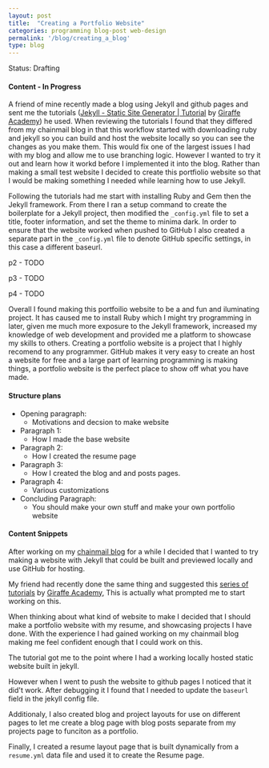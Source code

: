 ```yaml
---
layout: post
title:  "Creating a Portfolio Website"
categories: programming blog-post web-design
permalink: '/blog/creating_a_blog'
type: blog
---
```


Status: Drafting

#### Content - In Progress

A friend of mine recently made a blog using Jekyll and github pages and sent me the tutorials ([Jekyll - Static Site Generator | Tutorial](https://www.youtube.com/playlist?list=PLLAZ4kZ9dFpOPV5C5Ay0pHaa0RJFhcmcB) by [Giraffe Academy](https://www.giraffeacademy.com/)) he used. When reviewing the tutorials I found that they differed from my chainmail blog in that this workflow started with downloading ruby and jekyll so you can build and host the website locally so you can see the changes as you make them. This would fix one of the largest issues I had with my blog and allow me to use branching logic. However I wanted to try it out and learn how it workd before I implemented it into the blog. Rather than making a small test website I decided to create this portfiolio website so that I would be making something I needed while learning how to use Jekyll.

Following the tutorials had me start with installing Ruby and Gem then the Jekyll framework. From there I ran a setup command to create the boilerplate for a Jekyll project, then modified the `_config.yml` file to set a title, footer information, and set the theme to minima dark. In order to ensure that the website worked when pushed to GitHub I also created a separate part in the `_config.yml` file to denote GitHub specific settings, in this case a different baseurl.

p2 - TODO

p3 - TODO

p4 - TODO

Overall I found making this portfoilio website to be a and fun and iluminating project. It has caused me to install Ruby which I might try programming in later, given me much more exposure to the Jekyll framework, increased my knowledge of web development and provided me a platform to showcase my skills to others. Creating a portfolio website is a project that I highly recomend to any programmer. GitHub makes it very easy to create an host a website for free and a large part of learning programming is making things, a portfolio website is the perfect place to show off what you have made.

#### Structure plans

* Opening paragraph:
    * Motivations and decsion to make website
* Paragraph 1:
    * How I made the base website
* Paragraph 2:
    * How I created the resume page
* Paragraph 3:
    * How I created the blog and and posts pages.
* Paragraph 4:
    * Various customizations
* Concluding Paragraph:
    * You should make your own stuff and make your own portfolio website


#### Content Snippets

After working on my [chainmail blog]() for a while I decided that I wanted to try making a website with Jekyll that could be built and previewed locally and use GitHub for hosting.

My friend had recently done the same thing and suggested this [series of tutorials](https://www.youtube.com/playlist?list=PLLAZ4kZ9dFpOPV5C5Ay0pHaa0RJFhcmcB) by [Giraffe Academy](https://www.giraffeacademy.com/), This is actually what prompted me to start working on this.

When thinking about what kind of website to make I decided that I should make a portfolio website with my resume, and showcasing projects I have done. With the experience I had gained working on my chainmail blog making me feel confident enough that I could work on this.

The tutorial got me to the point where I had a working locally hosted static website built in jekyll.

However when I went to push the website to github pages I noticed that it did't work. After debugging it I found that I needed to update the `baseurl` field in the jekyll config file.

Additionaly, I also created blog and project layouts for use on different pages to let me create a blog page with blog posts separate from my projects page to funciton as a portfolio.

Finally, I created a resume layout page that is built dynamically from a `resume.yml` data file and used it to create the Resume page.
